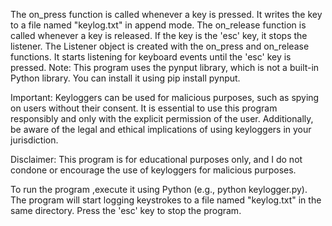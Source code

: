 The on_press function is called whenever a key is pressed. It writes the key to a file named "keylog.txt" in append mode.
The on_release function is called whenever a key is released. If the key is the 'esc' key, it stops the listener.
The Listener object is created with the on_press and on_release functions. It starts listening for keyboard events until the 'esc' key is pressed.
Note: This program uses the pynput library, which is not a built-in Python library. You can install it using pip install pynput.

Important: Keyloggers can be used for malicious purposes, such as spying on users without their consent. It is essential to use this program responsibly and only with the explicit permission of the user. Additionally, be aware of the legal and ethical implications of using keyloggers in your jurisdiction.

Disclaimer: This program is for educational purposes only, and I do not condone or encourage the use of keyloggers for malicious purposes.

To run the program ,execute it using Python (e.g., python keylogger.py). The program will start logging keystrokes to a file named "keylog.txt" in the same directory. Press the 'esc' key to stop the program.
